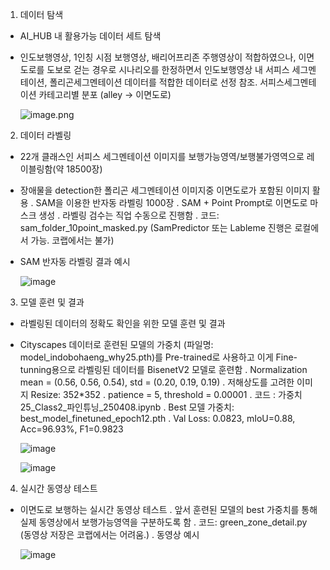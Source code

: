 
1. 데이터 탐색
- AI_HUB 내 활용가능 데이터 세트 탐색
- 인도보행영상, 1인칭 시점 보행영상, 배리어프리존 주행영상이 적합하였으나,
   이면도로를 도보로 걷는 경우로 시나리오를 한정하면서
   인도보행영상 내 서피스 세그멘테이션, 폴리곤세그멘테이션 데이터를 적합한 데이터로 선정
   참조. 서피스세그멘테이션 카테고리별 분포 (alley -> 이면도로)
  
   ![image.png](attachment:37bbaafa-6d33-436b-a604-d8434c258271:image.png)


   
2. 데이터 라벨링
- 22개 클래스인 서피스 세그멘테이션 이미지를 보행가능영역/보행불가영역으로 레이블링함(약 18500장)
- 장애물을 detection한 폴리곤 세그멘테이션 이미지중 이면도로가 포함된 이미지 활용
  . SAM을 이용한 반자동 라벨링 1000장 
  . SAM + Point Prompt로 이면도로 마스크 생성
  . 라벨링 검수는 직업 수동으로 진행함
  . 코드: sam_folder_10point_masked.py (SamPredictor 또는 Lableme 진행은 로컬에서 가능. 코랩에서는 불가)
- SAM 반자동 라벨링 결과 예시
  
  ![image](https://github.com/user-attachments/assets/d5917231-cb24-42c2-a6a6-60c363bb1626)

   

3. 모델 훈련 및 결과
- 라벨링된 데이터의 정확도 확인을 위한 모델 훈련 및 결과
   
- Cityscapes 데이터로 훈련된 모델의 가중치 (파일명: model_indobohaeng_why25.pth)를 Pre-trained로 사용하고
   이게 Fine-tunning용으로 라벨링된 데이터를 BisenetV2 모델로 훈련함
   . Normalization mean = (0.56, 0.56, 0.54), std = (0.20, 0.19, 0.19)
   . 저해상도를 고려한 이미지 Resize: 352*352
   . patience = 5, threshold = 0.00001
   . 코드 : 가중치25_Class2_파인튜닝_250408.ipynb
   . Best 모델 가중치: best_model_finetuned_epoch12.pth
   . Val Loss: 0.0823, mIoU=0.88, Acc=96.93%, F1=0.9823
  
  ![image](https://github.com/user-attachments/assets/36a02aaa-f61e-4721-9f69-7e457a6cab16)

   ![image](https://github.com/user-attachments/assets/ddf54f4a-adb9-41d8-82e1-409d2536c279)



4. 실시간 동영상 테스트
- 이면도로 보행하는 실시간 동영상 테스트
   . 앞서 훈련된 모델의 best 가중치를 통해 실제 동영상에서 보행가능영역을 구분하도록 함
   . 코드: green_zone_detail.py (동영상 저장은 코랩에서는 어려움.)
   . 동영상 예시
  
     ![image](https://github.com/user-attachments/assets/5c0792f1-bf92-4a72-b3fc-1414cc8b9dae)
  
